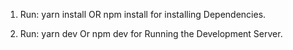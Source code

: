1. Run: yarn install OR npm install for installing Dependencies.

2. Run: yarn dev Or npm dev for Running the Development Server.
